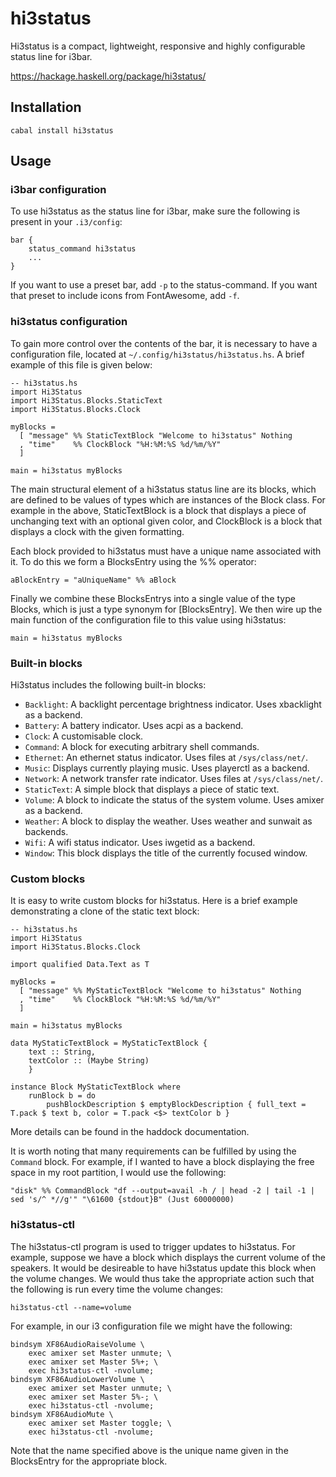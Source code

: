 # hi3status

Hi3status is a compact, lightweight, responsive and highly configurable status line for i3bar.

https://hackage.haskell.org/package/hi3status/

## Installation

    cabal install hi3status

## Usage

### i3bar configuration

To use hi3status as the status line for i3bar, make sure the following is present in your `.i3/config`:

    bar {
        status_command hi3status
        ...
    }

If you want to use a preset bar, add `-p` to the status-command. If you want that preset to include icons from FontAwesome, add `-f`.

### hi3status configuration

To gain more control over the contents of the bar, it is necessary to have a configuration file, located at `~/.config/hi3status/hi3status.hs`. A brief example of this file is given below:
    
    -- hi3status.hs
    import Hi3Status
    import Hi3Status.Blocks.StaticText
    import Hi3Status.Blocks.Clock

    myBlocks = 
      [ "message" %% StaticTextBlock "Welcome to hi3status" Nothing
      , "time"    %% ClockBlock "%H:%M:%S %d/%m/%Y"
      ]

    main = hi3status myBlocks

The main structural element of a hi3status status line are its blocks, which are defined to be values of types which are instances of the Block class. For example in the above, StaticTextBlock is a block that displays a piece of unchanging text with an optional given color, and ClockBlock is a block that displays a clock with the given formatting.

Each block provided to hi3status must have a unique name associated with it. To do this we form a BlocksEntry using the %% operator:

    aBlockEntry = "aUniqueName" %% aBlock

Finally we combine these BlocksEntrys into a single value of the type Blocks, which is just a type synonym for [BlocksEntry]. We then wire up the main function of the configuration file to this value using hi3status:

    main = hi3status myBlocks

### Built-in blocks

Hi3status includes the following built-in blocks:

* `Backlight`: A backlight percentage brightness indicator. Uses xbacklight as a backend.
* `Battery`: A battery indicator. Uses acpi as a backend.
* `Clock`: A customisable clock.
* `Command`: A block for executing arbitrary shell commands.
* `Ethernet`: An ethernet status indicator. Uses files at `/sys/class/net/`.
* `Music`: Displays currently playing music. Uses playerctl as a backend.
* `Network`: A network transfer rate indicator. Uses files at `/sys/class/net/`.
* `StaticText`: A simple block that displays a piece of static text.
* `Volume`: A block to indicate the status of the system volume. Uses amixer as a backend.
* `Weather`: A block to display the weather. Uses weather and sunwait as backends.
* `Wifi`: A wifi status indicator. Uses iwgetid as a backend.
* `Window`: This block displays the title of the currently focused window.

### Custom blocks

It is easy to write custom blocks for hi3status. Here is a brief example demonstrating a clone of the static text block:

    -- hi3status.hs
    import Hi3Status
    import Hi3Status.Blocks.Clock

    import qualified Data.Text as T

    myBlocks = 
      [ "message" %% MyStaticTextBlock "Welcome to hi3status" Nothing
      , "time"    %% ClockBlock "%H:%M:%S %d/%m/%Y"
      ]

    main = hi3status myBlocks

    data MyStaticTextBlock = MyStaticTextBlock {
        text :: String, 
        textColor :: (Maybe String) 
        }

    instance Block MyStaticTextBlock where
        runBlock b = do
            pushBlockDescription $ emptyBlockDescription { full_text = T.pack $ text b, color = T.pack <$> textColor b }

More details can be found in the haddock documentation.

It is worth noting that many requirements can be fulfilled by using the `Command` block. For example, if I wanted to have a block displaying the free space in my root partition, I would use the following:

    "disk" %% CommandBlock "df --output=avail -h / | head -2 | tail -1 | sed 's/^ *//g'" "\61600 {stdout}B" (Just 60000000)

### hi3status-ctl

The hi3status-ctl program is used to trigger updates to hi3status. For example, suppose we have a block which displays the current volume of the speakers. It would be desireable to have hi3status update this block when the volume changes. We would thus take the appropriate action such that the following is run every time the volume changes:

    hi3status-ctl --name=volume

For example, in our i3 configuration file we might have the following:

    bindsym XF86AudioRaiseVolume \
        exec amixer set Master unmute; \
        exec amixer set Master 5%+; \
        exec hi3status-ctl -nvolume; 
    bindsym XF86AudioLowerVolume \
        exec amixer set Master unmute; \
        exec amixer set Master 5%-; \
        exec hi3status-ctl -nvolume; 
    bindsym XF86AudioMute \
        exec amixer set Master toggle; \
        exec hi3status-ctl -nvolume; 

Note that the name specified above is the unique name given in the BlocksEntry for the appropriate block.
